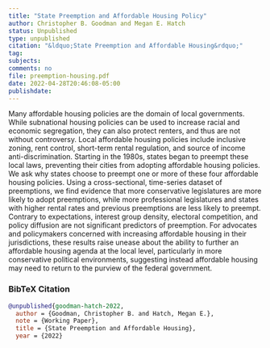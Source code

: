```yaml
---
title: "State Preemption and Affordable Housing Policy"
author: Christopher B. Goodman and Megan E. Hatch
status: Unpublished
type: unpublished
citation: "&ldquo;State Preemption and Affordable Housing&rdquo;"
tag:
subjects:
comments: no
file: preemption-housing.pdf
date: 2022-04-28T20:46:08-05:00
publishdate:
---
```


Many affordable housing policies are the domain of local governments. While subnational housing policies can be used to increase racial and economic segregation, they can also protect renters, and thus are not without controversy. Local affordable housing policies include inclusive zoning, rent control, short-term rental regulation, and source of income anti-discrimination. Starting in the 1980s, states began to preempt these local laws, preventing their cities from adopting affordable housing policies. We ask why states choose to preempt one or more of these four affordable housing policies. Using a cross-sectional, time-series dataset of preemptions, we find evidence that more conservative legislatures are more likely to adopt preemptions, while more professional legislatures and states with higher rental rates and previous preemptions are less likely to preempt. Contrary to expectations, interest group density, electoral competition, and policy diffusion are not significant predictors of preemption. For advocates and policymakers concerned with increasing affordable housing in their jurisdictions, these results raise unease about the ability to further an affordable housing agenda at the local level, particularly in more conservative political environments, suggesting instead affordable housing may need to return to the purview of the federal government.

### BibTeX Citation
```bib
@unpublished{goodman-hatch-2022,
  author = {Goodman, Christopher B. and Hatch, Megan E.},
  note = {Working Paper},
  title = {State Preemption and Affordable Housing},
  year = {2022}
```
